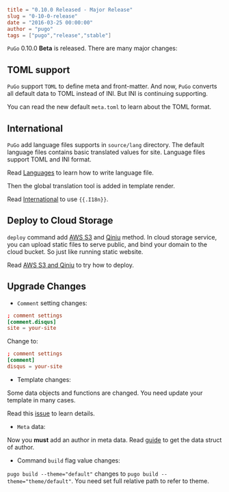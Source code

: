 ```toml
title = "0.10.0 Released - Major Release"
slug = "0-10-0-release"
date = "2016-03-25 00:00:00"
author = "pugo"
tags = ["pugo","release","stable"]
```

`PuGo` 0.10.0 **Beta** is released. There are many major changes:

## TOML support

`PuGo` support `TOML` to define meta and front-matter. And now, `PuGo` converts all default data to TOML instead of INI. But INI is continuing supporting.

You can read the new default `meta.toml` to learn about the TOML format.

<!--more-->

## International

`PuGo` add language files supports in `source/lang` directory. The default language files contains basic translated values for site. Language files support TOML and INI format.

Read [Languages](/en/docs/cnt/i18n.html) to learn how to write language file.

Then the global translation tool is added in template render. 

Read [International](/en/docs/tpl/i18n.html) to use `{{.I18n}}`.

## Deploy to Cloud Storage

`deploy` command add [AWS S3](https://aws.amazon.com/s3/) and [Qiniu](http://www.qiniu.com/) method. In cloud storage service, you can upload static files to serve public, and bind your domain to the cloud bucket. So just like running static website.

Read [AWS S3 and Qiniu](/en/docs/deploy/cloud.html) to try how to deploy.

## Upgrade Changes

- `Comment` setting changes:

```toml
; comment settings
[comment.disqus]
site = your-site
```

Change to:

```toml
; comment settings
[comment]
disqus = your-site
```

- Template changes:

Some data objects and functions are changed. You need update your template in many cases.

Read this [issue](https://github.com/go-xiaohei/pugo/issues/20) to learn details.


- `Meta` data:

Now you **must** add an author in meta data. Read [guide](en/guide/create-new-site) to get the data struct of author.

- Command `build` flag value changes:

`pugo build --theme="default"` changes to `pugo build --theme="theme/default"`. You need set full relative path to refer to theme.